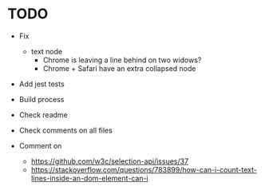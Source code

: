 # TODO

- Fix
  - text node
    - Chrome is leaving a line behind on two widows?
    - Chrome + Safari have an extra collapsed node
- Add jest tests
- Build process
- Check readme
- Check comments on all files

- Comment on
  - https://github.com/w3c/selection-api/issues/37
  - https://stackoverflow.com/questions/783899/how-can-i-count-text-lines-inside-an-dom-element-can-i
